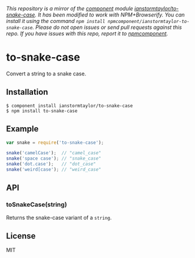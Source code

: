 *This repository is a mirror of the [component](http://component.io) module [ianstormtaylor/to-snake-case](http://github.com/ianstormtaylor/to-snake-case). It has been modified to work with NPM+Browserify. You can install it using the command `npm install npmcomponent/ianstormtaylor-to-snake-case`. Please do not open issues or send pull requests against this repo. If you have issues with this repo, report it to [npmcomponent](https://github.com/airportyh/npmcomponent).*
# to-snake-case

  Convert a string to a snake case.

## Installation

    $ component install ianstormtaylor/to-snake-case
    $ npm install to-snake-case

## Example

```js
var snake = require('to-snake-case');

snake('camelCase');  // "camel_case"
snake('space case'); // "snake_case"
snake('dot.case');   // "dot_case"
snake('weird[case'); // "weird_case"
```

## API

### toSnakeCase(string)
  
  Returns the snake-case variant of a `string`.

## License

  MIT
